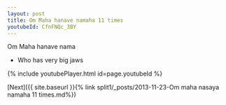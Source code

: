 ```yaml
---
layout: post
title: Om Maha hanave namaha 11 times
youtubeId: CfnFNQc_3BY
---
```

 
 
Om Maha hanave nama 
 
 -  Who has very big jaws 
 
  
 
  
 
 
 
 
 
 


{% include youtubePlayer.html id=page.youtubeId %}
 
[Next]({{ site.baseurl }}{% link  split1/_posts/2013-11-23-Om maha nasaya namaha 11 times.md%})
 
